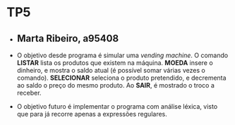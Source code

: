 # TP5

- ## **Marta Ribeiro, a95408**

- O objetivo desde programa é simular uma *vending machine*. O comando **LISTAR** lista os produtos que existem
na máquina. **MOEDA** insere o dinheiro, e mostra o saldo atual (é possível somar várias vezes o comando). 
**SELECIONAR** seleciona o produto pretendido, e decrementa ao saldo o preço do mesmo produto.
Ao **SAIR**, é mostrado o troco a receber.

- O objetivo futuro é implementar o programa com análise léxica, visto que para já recorre apenas a expressões
regulares.